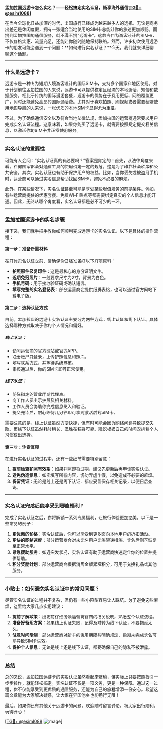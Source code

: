 **孟加拉国远游卡怎么实名？——轻松搞定实名认证，畅享海外通信[[TG💪+ @esim1088](https://t.me/s/esim1088)]**

在当今全球化日益加深的时代，出国旅行已经成为越来越多人的选择。无论是商务出差还是休闲度假，拥有一张适合当地使用的SIM卡总能让你的旅途更加顺畅。而提到孟加拉国的通信服务，就不得不提“远游卡”。这款专门为游客设计的SIM卡，不仅价格实惠、流量充足，还能让你随时随地保持联络。然而，许多初次使用远游卡的朋友可能会遇到一个问题：**如何进行实名认证？**今天，我们就来详细聊聊这个话题。

---

### 什么是远游卡？

远游卡是一种专为短期入境游客设计的国际SIM卡，支持多个国家和地区使用。对于计划前往孟加拉国的人来说，远游卡可以提供稳定且经济的本地通话、短信和数据服务。相比于传统的国际漫游套餐，远游卡的优势在于费用更低、网络覆盖更广，同时还能避免高昂的国际通话费。尤其对于喜欢拍照、刷视频或者需要频繁使用地图导航的人来说，一张优质的本地SIM卡显得尤为重要。

不过，为了确保通信安全以及符合当地法律法规，孟加拉国的运营商通常要求用户完成实名认证流程。这意味着，如果你购买了远游卡，就需要按照规定提交相关信息，以激活你的SIM卡并正常使用服务。

---

### 实名认证的重要性

可能有人会问：“实名认证真的有必要吗？”答案是肯定的！首先，从法律角度来看，任何国家都会对通信工具的使用设定一定的规范，这是为了维护社会秩序和公共安全。其次，实名认证也有助于保护用户的权益。比如，当你丢失或被盗用手机时，运营商可以通过实名信息帮助找回SIM卡，避免不必要的麻烦。

此外，在某些情况下，实名认证甚至可能是享受某些增值服务的前提条件。例如，有些运营商提供的优惠套餐、免费Wi-Fi热点等都需要绑定真实的个人信息才能开通。因此，无论从哪个角度看，实名认证都是必不可少的一环。

---

### 孟加拉国远游卡的实名步骤

接下来，我们就手把手教你如何顺利完成远游卡的实名认证。以下是具体的操作流程：

#### 第一步：准备所需材料

在开始实名认证之前，请确保你已经准备好以下几项资料：
- **护照原件及复印件**：这是最核心的身份证明文件。
- **近期免冠照片**：一般要求尺寸为2寸，背景为白色。
- **手机号码**：用于接收验证码或确认短信。
- **填写完整的实名登记表**：部分运营商会提供纸质表格，也可以通过官方网站下载电子版。

#### 第二步：选择认证方式

目前，孟加拉国的远游卡实名认证主要分为两种方式：线上认证和线下认证。具体选择哪种方式取决于你的个人情况和偏好。

##### 线上认证：
- 访问运营商的官方网站或官方APP。
- 注册账户并登录，上传护照信息和照片。
- 填写联系方式，并等待系统审核。
- 审核通过后，你的SIM卡即可正常使用。

##### 线下认证：
- 前往指定的营业厅或代理点。
- 向工作人员出示护照及相关材料。
- 工作人员会协助你完成信息录入和验证。
- 提交完毕后，耐心等待几分钟即可拿到激活后的SIM卡。

需要注意的是，线上认证虽然方便快捷，但有时可能会因为网络问题导致提交失败。而线下认证虽然耗时稍长，但胜在稳妥可靠。建议根据自己的时间安排和个人习惯做出选择。

#### 第三步：注意事项

在进行实名认证的过程中，还有一些细节需要特别留意：
1. **提前检查护照有效期**：如果护照即将过期，建议先更新后再申请实名认证。
2. **避免伪造信息**：如实填写所有内容，切勿弄虚作假，以免造成不必要的麻烦。
3. **保留凭证**：无论是线上还是线下认证，都应妥善保存相关记录，以便日后查询。

---

### 实名认证完成后能享受到哪些福利？

完成了实名认证之后，你将解锁一系列专属福利，让旅行体验更加完美。以下是一些常见的例子：

1. **更优惠的价格**：实名认证后，你可以享受到更多面向本地用户的折扣活动。
2. **更快的网络速度**：部分运营商会对未实名用户实施限速措施，实名后则可恢复至正常水平。
3. **紧急援助服务**：如遇突发状况，实名认证有助于运营商快速定位你的位置并提供帮助。
4. **积分奖励计划**：部分运营商会根据消费金额累积积分，可用于兑换礼品或其他服务。

---

### 小贴士：如何避免实名认证中的常见问题？

尽管实名认证的过程并不复杂，但仍有一些小陷阱容易让人踩坑。为了避免这些麻烦，这里给大家几点实用建议：

1. **提前了解政策**：出发前仔细阅读运营商官网的相关说明，熟悉整个认证流程。
2. **准备好备用方案**：如果线上认证失败，记得及时转为线下认证，不要拖延太久。
3. **注意时间限制**：部分运营商对新卡的使用期限有明确规定，逾期未完成实名可能导致SIM卡失效。
4. **保护个人信息**：无论是线上还是线下认证，都要确保自己的隐私不被泄露。

---

### 总结

总的来说，孟加拉国远游卡的实名认证虽然看起来繁琐，但实际上只要按照指引一步步操作，就能轻松搞定。实名认证不仅是一项义务，更是一种保障。通过这一过程，你不仅能享受到更优质的通信服务，还能为自己的旅程增添一份安心。希望这篇文章能为大家解决疑惑，让大家在异国他乡也能畅行无阻！

最后，如果你还有其他关于远游卡的问题，欢迎随时留言讨论。祝大家出行顺利，玩得开心！

[[TG💪+ @esim1088](https://t.me/s/esim1088) ![Image](https://i.postimg.cc/4NQfJmqS/Snipaste-2025-05-13-00-14-12.png)]